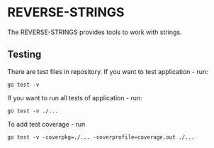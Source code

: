 # REVERSE-STRINGS

The REVERSE-STRINGS provides tools to work with strings.

## Testing

There are test files in repository. If you want to test application - run:
```
go test -v
```
If you want to run all tests of application - run:
```
go test -v ./...
```
To add test coverage - run
```
go test -v -coverpkg=./... -coverprofile=coverage.out ./...
```
